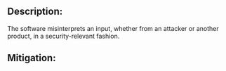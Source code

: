 ## Description:

The software misinterprets an input, whether from an attacker or another product, in a security-relevant fashion.



## Mitigation:
